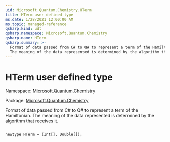 ```yaml
---
uid: Microsoft.Quantum.Chemistry.HTerm
title: HTerm user defined type
ms.date: 1/28/2021 12:00:00 AM
ms.topic: managed-reference
qsharp.kind: udt
qsharp.namespace: Microsoft.Quantum.Chemistry
qsharp.name: HTerm
qsharp.summary: >-
  Format of data passed from C# to Q# to represent a term of the Hamiltonian.
  The meaning of the data represented is determined by the algorithm that receives it.
---
```


# HTerm user defined type

Namespace: [Microsoft.Quantum.Chemistry](xref:Microsoft.Quantum.Chemistry)

Package: [Microsoft.Quantum.Chemistry](https://nuget.org/packages/Microsoft.Quantum.Chemistry)


Format of data passed from C# to Q# to represent a term of the Hamiltonian.The meaning of the data represented is determined by the algorithm that receives it.

```qsharp

newtype HTerm = (Int[], Double[]);
```

